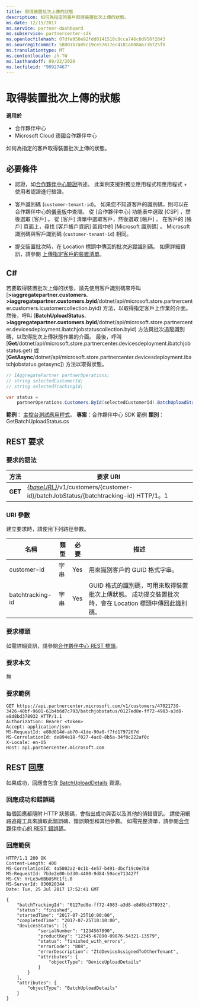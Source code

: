 ```yaml
---
title: 取得裝置批次上傳的狀態
description: 如何為指定的客戶取得裝置批次上傳的狀態。
ms.date: 12/15/2017
ms.service: partner-dashboard
ms.subservice: partnercenter-sdk
ms.openlocfilehash: 07dfe950e92fdd0141518c8cca746c8d958f2843
ms.sourcegitcommit: 58801b7a09c19ce57617ec4181a008a673b725f0
ms.translationtype: MT
ms.contentlocale: zh-TW
ms.lasthandoff: 09/22/2020
ms.locfileid: "90927467"
---
```

# <a name="get-the-status-of-a-device-batch-upload"></a>取得裝置批次上傳的狀態

**適用於**

- 合作夥伴中心
- Microsoft Cloud 德國合作夥伴中心

如何為指定的客戶取得裝置批次上傳的狀態。

## <a name="prerequisites"></a>必要條件

- 認證，如[合作夥伴中心驗證](partner-center-authentication.md)所述。 此案例支援對獨立應用程式和應用程式 + 使用者認證進行驗證。

- 客戶識別碼 (`customer-tenant-id`)。 如果您不知道客戶的識別碼，則可以在合作夥伴中心的[儀表板](https://partner.microsoft.com/dashboard)中查閱。 從 [合作夥伴中心] 功能表中選取 [CSP]  ，然後選取 [客戶]  。 從 [客戶] 清單中選取客戶，然後選取 [帳戶]  。 在客戶的 [帳戶] 頁面上，尋找 [客戶帳戶資訊]  區段中的 [Microsoft 識別碼]  。 Microsoft 識別碼與客戶識別碼 (`customer-tenant-id`) 相同。

- 提交裝置批次時，在 Location 標頭中傳回的批次追蹤識別碼。 如需詳細資訊，請參閱 [上傳指定客戶的裝置清單](upload-a-list-of-devices-for-the-specified-customer.md)。

## <a name="c"></a>C\#

若要取得裝置批次上傳的狀態，請先使用客戶識別碼來呼叫 [**>iaggregatepartner.customers. >iaggregatepartner.customers.byid**/dotnet/api/microsoft.store.partnercenter.customers.icustomercollection.byid) 方法，以取得指定客戶上作業的介面。 然後，呼叫 [**BatchUploadStatus. >iaggregatepartner.customers.byid**/dotnet/api/microsoft.store.partnercenter.devicesdeployment.ibatchjobstatuscollection.byid) 方法與批次追蹤識別碼，以取得批次上傳狀態作業的介面。 最後，呼叫 [**Get**/dotnet/api/microsoft.store.partnercenter.devicesdeployment.ibatchjobstatus.get) 或 [**GetAsync**/dotnet/api/microsoft.store.partnercenter.devicesdeployment.ibatchjobstatus.getasync]) 方法以取得狀態。

``` csharp
// IAggregatePartner partnerOperations;
// string selectedCustomerId;
// string selectedTrackingId;

var status =
    partnerOperations.Customers.ById(selectedCustomerId).BatchUploadStatus.ById(selectedTrackingId).Get();
```

**範例**： [主控台測試應用程式](console-test-app.md)。 **專案**：合作夥伴中心 SDK 範例 **類別**： GetBatchUploadStatus.cs

## <a name="rest-request"></a>REST 要求

### <a name="request-syntax"></a>要求的語法

| 方法  | 要求 URI                                                                                                       |
|---------|-------------------------------------------------------------------------------------------------------------------|
| **GET** | [*{baseURL}*](partner-center-rest-urls.md)/v1/customers/{customer-id}/batchJobStatus/{batchtracking-id} HTTP/1。1 |

### <a name="uri-parameter"></a>URI 參數

建立要求時，請使用下列路徑參數。

| 名稱             | 類型   | 必要 | 描述                                                                                                                                                                    |
|------------------|--------|----------|--------------------------------------------------------------------------------------------------------------------------------------------------------------------------------|
| customer-id      | 字串 | Yes      | 用來識別客戶的 GUID 格式字串。                                                                                                                          |
| batchtracking-id | 字串 | Yes      | GUID 格式的識別碼，可用來取得裝置批次上傳狀態。 成功提交裝置批次時，會在 Location 標頭中傳回此識別碼。 |

### <a name="request-headers"></a>要求標頭

如需詳細資訊，請參閱[合作夥伴中心 REST 標頭](headers.md)。

### <a name="request-body"></a>要求本文

無

### <a name="request-example"></a>要求範例

```http
GET https://api.partnercenter.microsoft.com/v1/customers/47021739-3426-40bf-9601-61b4b6d7c793/batchjobstatus/0127ed8e-ff72-4983-a3d8-e8d8bd378932 HTTP/1.1
Authorization: Bearer <token>
Accept: application/json
MS-RequestId: e88d014d-ab70-41de-90a0-f7fd1797267d
MS-CorrelationId: de894e18-f027-4ac0-8b5a-34f0c222af0c
X-Locale: en-US
Host: api.partnercenter.microsoft.com
```

## <a name="rest-response"></a>REST 回應

如果成功，回應會包含 [BatchUploadDetails](device-deployment-resources.md#batchuploaddetails) 資源。

### <a name="response-success-and-error-codes"></a>回應成功和錯誤碼

每個回應都隨附 HTTP 狀態碼，會指出成功與否以及其他的偵錯資訊。 請使用網路追蹤工具來讀取此錯誤碼、錯誤類型和其他參數。 如需完整清單，請參閱[合作夥伴中心的 REST 錯誤碼](error-codes.md)。

### <a name="response-example"></a>回應範例

```http
HTTP/1.1 200 OK
Content-Length: 400
MS-CorrelationId: 4a5002a2-0c1b-4e57-b491-dbcf19c0e7b8
MS-RequestId: 7b3e2e00-b330-4480-9d84-59ace713427f
MS-CV: YrLe3w6BbUSMt1fi.0
MS-ServerId: 030020344
Date: Tue, 25 Jul 2017 17:52:41 GMT

{
    "batchTrackingId": "0127ed8e-ff72-4983-a3d8-e8d8bd378932",
    "status": "finished",
    "startedTime": "2017-07-25T10:00:00",
    "completedTime": "2017-07-25T10:10:00",
    "devicesStatus": [{
            "serialNumber": "1234567890",
            "productKey": "12345-67890-09876-54321-13579",
            "status": "finished_with_errors",
            "errorCode": "808",
            "errorDescription": "ZtdDeviceAssignedToOtherTenant",
            "attributes": {
                "objectType": "DeviceUploadDetails"
            }
        }
    ],
    "attributes": {
        "objectType": "BatchUploadDetails"
    }
}
```
